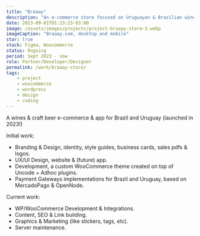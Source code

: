 ```yaml
---
title: "Braaay"
description: "An e-commerce store focused on Uruguayan & Brazilian wines and craft beers."
date: 2023-09-01T01:23:23-03:00
image: /assets/images/projects/project-braaay-store-3.webp
imageCaption: "Braaay.com, desktop and mobile"
star: true
stack: Figma, Woocommerce
status: Ongoing
period: Sept 2023 - now
role: Partner/Developer/Designer
permalink: /work/braaay-store/
tags:
    - project
    - woocommerce
    - wordpress
    - design
    - coding
---
```

<div class="wrapper">
    <p class="fs-400 font-italic">
        A  wines & craft beer e-commerce & app for Brazil and Uruguay (launched in 2023!)
    </p>
    <p>Initial work:</p>
    <ul>
        <li><span class="text-underline font-weight-400">Branding & Design</span>, identity, style guides, business cards, sales pdfs & logos.</li>
        <li><span class="text-underline font-weight-400">UX/UI Design</span>, website & (future) app.</li>
        <li><span class="text-underline font-weight-400">Development</span>, a custom WooCommerce theme created on top of Uncode + Adhoc plugins.</li>
        <li><span class="text-underline font-weight-400">Payment Gateways</span> implementations for Brazil and Uruguay, based on MercadoPago & OpenNode.</li>
    </ul>
    <p>Current work:</p>
    <ul>
        <li>WP/WooCommerce Development & Integrations.</li>
        <li>Content, SEO & Link building.</li>
        <li>Graphics & Marketing (like stickers, tags, etc).</li>
        <li>Server maintenance.</li>
    </ul>
</div>
